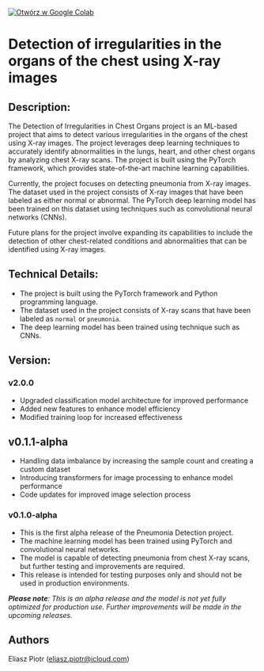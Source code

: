 [![Otwórz w Google Colab](https://colab.research.google.com/assets/colab-badge.svg)](https://colab.research.google.com/drive/12HU4Z1lUAFhZ6Gwo20EgqQYXjkeUAaZc#scrollTo=dO_gsouBOP_z&uniqifier=3)

# Detection of irregularities in the organs of the chest using X-ray images

## Description:

The Detection of Irregularities in Chest Organs project is an ML-based project that aims to detect various irregularities in the organs of the chest using X-ray images. The project leverages deep learning techniques to accurately identify abnormalities in the lungs, heart, and other chest organs by analyzing chest X-ray scans. The project is built using the PyTorch framework, which provides state-of-the-art machine learning capabilities.

Currently, the project focuses on detecting pneumonia from X-ray images. The dataset used in the project consists of X-ray images that have been labeled as either normal or abnormal. The PyTorch deep learning model has been trained on this dataset using techniques such as convolutional neural networks (CNNs).

Future plans for the project involve expanding its capabilities to include the detection of other chest-related conditions and abnormalities that can be identified using X-ray images.

## Technical Details:

* The project is built using the PyTorch framework and Python programming language.
* The dataset used in the project consists of X-ray scans that have been labeled as `normal` or `pneumonia`.
* The deep learning model has been trained using technique such as CNNs.

## Version:
### v2.0.0

- Upgraded classification model architecture for improved performance
- Added new features to enhance model efficiency
- Modified training loop for increased effectiveness

## v0.1.1-alpha

- Handling data imbalance by increasing the sample count and creating a custom dataset
- Introducing transformers for image processing to enhance model performance
- Code updates for improved image selection process

### v0.1.0-alpha
- This is the first alpha release of the Pneumonia Detection project.
- The machine learning model has been trained using PyTorch and convolutional neural networks.
- The model is capable of detecting pneumonia from chest X-ray scans, but further testing and improvements are required.
- This release is intended for testing purposes only and should not be used in production environments.

***Please note**: This is an alpha release and the model is not yet fully optimized for production use. Further improvements will be made in the upcoming releases.*

## Authors
Eliasz Piotr (eliasz.piotr@icloud.com)

